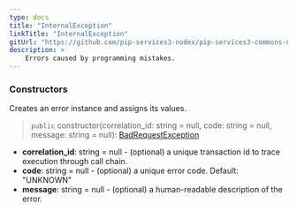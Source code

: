 ```yaml
---
type: docs
title: "InternalException"
linkTitle: "InternalException"
gitUrl: "https://github.com/pip-services3-nodex/pip-services3-commons-nodex"
description: >
    Errors caused by programming mistakes.
---
```



### Constructors
Creates an error instance and assigns its values.

> `public` constructor(correlation_id: string = null, code: string = null, message: string = null): [BadRequestException]()

- **correlation_id**: string = null - (optional) a unique transaction id to trace execution through call chain.
- **code**: string = null - (optional) a unique error code. Default: "UNKNOWN"
- **message**: string = null - (optional) a human-readable description of the error.

